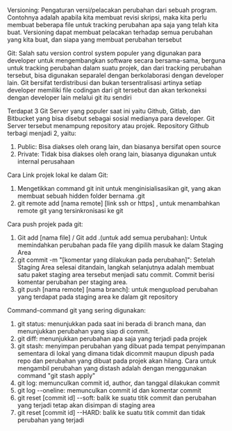 Versioning: Pengaturan versi/pelacakan perubahan dari sebuah program. Contohnya adalah apabila kita membuat revisi skripsi, maka kita perlu membuat beberapa file untuk tracking perubahan apa saja yang telah kita buat. Versioning dapat membuat pelacakan terhadap semua perubahan yang kita buat, dan siapa yang membuat perubahan tersebut

Git: Salah satu version control system populer yang digunakan para developer untuk mengembangkan software secara bersama-sama, berguna untuk tracking perubahan dalam suatu projek, dan dari tracking perubahan tersebut, bisa digunakan separalel dengan berkolaborasi dengan developer lain. Git bersifat terdistribusi dan bukan tersentralisasi artinya setiap developer memiliki file codingan dari git tersebut dan akan terkoneksi dengan developer lain melalui git itu sendiri

Terdapat 3 Git Server yang populer saat ini yaitu Github, Gitlab, dan Bitbucket yang bisa disebut sebagai sosial medianya para developer. Git Server tersebut menampung repository atau projek. Repository Github terbagi menjadi 2, yaitu:
1. Public: Bisa diakses oleh orang lain, dan biasanya bersifat open source
2. Private: Tidak bisa diakses oleh orang lain, biasanya digunakan untuk internal perusahaan

Cara Link projek lokal ke dalam Git:
1. Mengetikkan command git init untuk menginisialisasikan git, yang akan membuat sebuah hidden folder bernama .git
2. git remote add [nama remote] [link ssh or https] , untuk menambahkan remote git yang tersinkronisasi ke git

Cara push projek pada git:
1. Git add [nama file] / Git add .(untuk add semua perubahan): Untuk memindahkan perubahan pada file yang dipilih masuk ke dalam Staging Area
2. git commit -m "[komentar yang dilakukan pada perubahan]": Setelah Staging Area selesai ditandain, langkah selanjutnya adalah membuat satu paket staging area tersebut menjadi satu commit. Commit berisi komentar perubahan per staging area.
3. git push [nama remote] [nama branch]: untuk mengupload perubahan yang terdapat pada staging area ke dalam git repository

Command-command git yang sering digunakan:
1. git status: menunjukkan pada saat ini berada di branch mana, dan menunjukkan perubahan yang siap di commit.
2. git diff: menunjukkan perubahan apa saja yang terjadi pada projek
3. git stash: menyimpan perubahan yang dibuat pada tempat penyimpanan sementara di lokal yang dimana tidak dicommit maupun dipush pada repo dan perubahan yang dibuat pada projek akan hilang. Cara untuk mengambil perubahan yang distash adalah dengan menggunakan command "git stash apply"
4. git log: memunculkan commit id, author, dan tanggal dilakukan commit
5. git log --oneline: memunculkan commit id dan komentar commit
6. git reset [commit id] --soft: balik ke suatu titik commit dan perubahan yang terjadi tetap akan disimpan di staging area
7. git reset [commit id] --HARD: balik ke suatu titik commit dan tidak perubahan yang terjadi